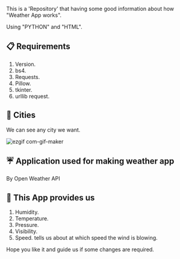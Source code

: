 This is a 'Repository' that having some good information about how "Weather App works".

Using "PYTHON" and "HTML".


:clipboard: Requirements
------
1. Version.
2. bs4.
3. Requests.
4. Pillow.
5. tkinter.
6. urllib request.

:city_sunrise: Cities
------
We can see any city we want.

![ezgif com-gif-maker](https://user-images.githubusercontent.com/53466808/206199044-df961a42-8b7d-4b1f-8639-c9d01c302b15.gif)

:umbrella: Application used for making weather app 
------
By Open Weather API

:pushpin: This App provides us
------
1. Humidity.
2. Temperature.
3. Pressure.
4. Visibility.
5. Speed. tells us about at which speed the wind is blowing.

Hope you like it and guide us if some changes are required.

